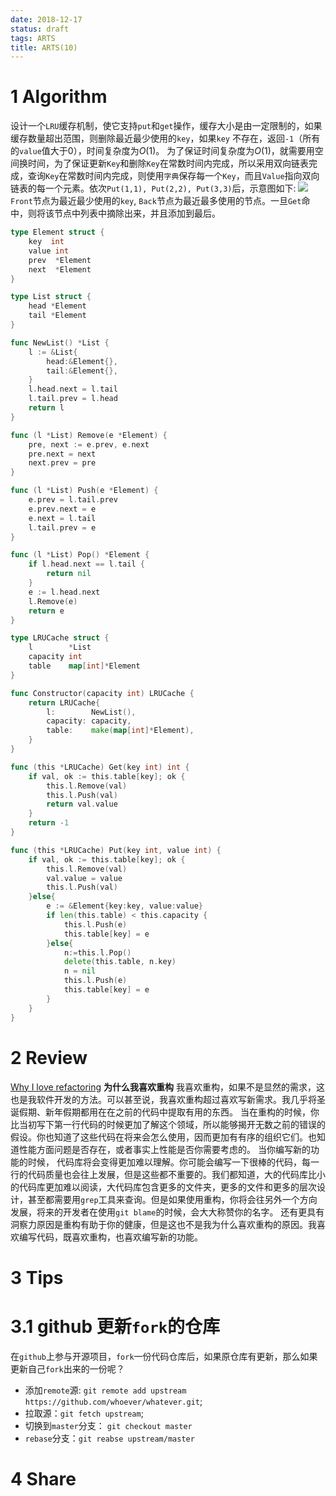 ```yaml
---
date: 2018-12-17
status: draft
tags: ARTS
title: ARTS(10)
---
```


# 1 Algorithm
设计一个`LRU`缓存机制，使它支持`put`和`get`操作，缓存大小是由一定限制的，如果缓存数量超出范围，则删除最近最少使用的`key`，如果`key` 不存在，返回`-1`（所有的`value`值大于0），时间复杂度为$O(1)$。
为了保证时间复杂度为$O(1)$，就需要用空间换时间，为了保证更新`Key`和删除`Key`在常数时间内完成，所以采用双向链表完成，查询`Key`在常数时间内完成，则使用`字典`保存每一个`Key`，而且`Value`指向双向链表的每一个元素。依次`Put(1,1), Put(2,2), Put(3,3)`后，示意图如下:
![](./_image/2018-12-18-19-30-56.jpg)
`Front`节点为最近最少使用的`key`, `Back`节点为最近最多使用的节点。一旦`Get`命中，则将该节点中列表中摘除出来，并且添加到最后。
```go
type Element struct {
	key  int
	value int
	prev  *Element
	next  *Element
}

type List struct {
	head *Element
	tail *Element
}

func NewList() *List {
	l := &List{
		head:&Element{},
		tail:&Element{},
	}
	l.head.next = l.tail
	l.tail.prev = l.head
	return l
}

func (l *List) Remove(e *Element) {
	pre, next := e.prev, e.next
	pre.next = next
	next.prev = pre
}

func (l *List) Push(e *Element) {
	e.prev = l.tail.prev
	e.prev.next = e
	e.next = l.tail
	l.tail.prev = e
}

func (l *List) Pop() *Element {
	if l.head.next == l.tail {
		return nil
	}
	e := l.head.next
	l.Remove(e)
	return e
}

type LRUCache struct {
	l        *List
	capacity int
	table    map[int]*Element
}

func Constructor(capacity int) LRUCache {
	return LRUCache{
		l:        NewList(),
		capacity: capacity,
		table:    make(map[int]*Element),
	}
}

func (this *LRUCache) Get(key int) int {
	if val, ok := this.table[key]; ok {
		this.l.Remove(val)
		this.l.Push(val)
		return val.value
	}
	return -1
}

func (this *LRUCache) Put(key int, value int) {
	if val, ok := this.table[key]; ok {
		this.l.Remove(val)
		val.value = value
		this.l.Push(val)
	}else{
		e := &Element{key:key, value:value}
		if len(this.table) < this.capacity {
			this.l.Push(e)
			this.table[key] = e
		}else{
			n:=this.l.Pop()
			delete(this.table, n.key)
			n = nil
			this.l.Push(e)
			this.table[key] = e
		}
	}
}
```
# 2 Review
[Why I love refactoring](https://robertheaton.com/2014/07/05/why-i-love-refactoring/)
**为什么我喜欢重构**
我喜欢重构，如果不是显然的需求，这也是我软件开发的方法。可以甚至说，我喜欢重构超过喜欢写新需求。我几乎将圣诞假期、新年假期都用在在之前的代码中提取有用的东西。
当在重构的时候，你比当初写下第一行代码的时候更加了解这个领域，所以能够揭开无数之前的错误的假设。你也知道了这些代码在将来会怎么使用，因而更加有有序的组织它们。也知道性能方面问题是否存在，或者事实上性能是否你需要考虑的。
当你编写新的功能的时候， 代码库将会变得更加难以理解。你可能会编写一下很棒的代码，每一行的代码质量也会往上发展，但是这些都不重要的。我们都知道，大的代码库比小的代码库更加难以阅读，大代码库包含更多的文件夹，更多的文件和更多的层次设计，甚至都需要用`grep`工具来查询。但是如果使用重构，你将会往另外一个方向发展，将来的开发者在使用`git blame`的时候，会大大称赞你的名字。
还有更具有洞察力原因是重构有助于你的健康，但是这也不是我为什么喜欢重构的原因。我喜欢编写代码，既喜欢重构，也喜欢编写新的功能。
# 3 Tips
# 3.1 github 更新`fork`的仓库
在`github`上参与开源项目，`fork`一份代码仓库后，如果原仓库有更新，那么如果更新自己`fork`出来的一份呢？
- 添加`remote`源: `git remote add upstream https://github.com/whoever/whatever.git`;
- 拉取源：`git fetch upstream`;
- 切换到`master`分支： `git checkout master`
- `rebase`分支：`git reabse upstream/master`
# 4 Share